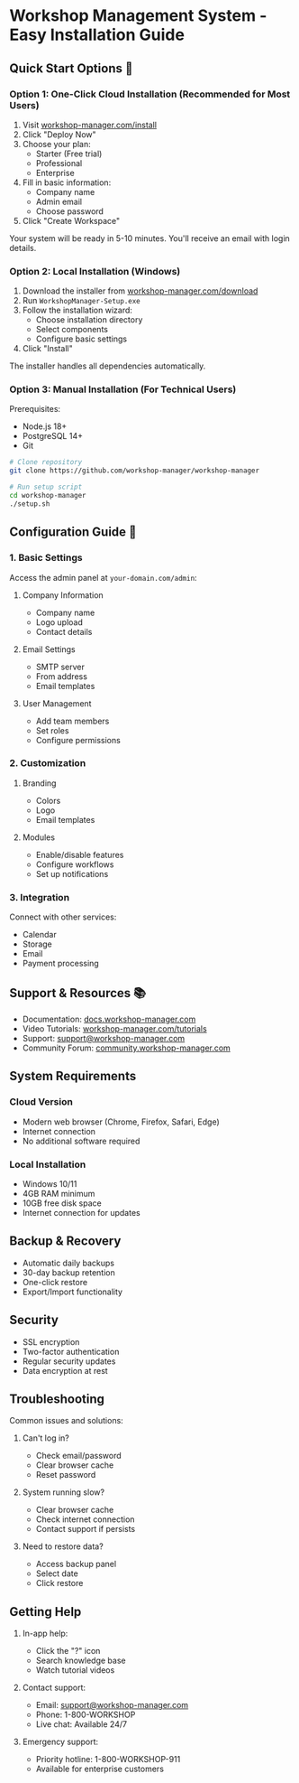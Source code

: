 # Workshop Management System - Easy Installation Guide

## Quick Start Options 🚀

### Option 1: One-Click Cloud Installation (Recommended for Most Users)

1. Visit [workshop-manager.com/install](https://workshop-manager.com/install)
2. Click "Deploy Now"
3. Choose your plan:
   - Starter (Free trial)
   - Professional
   - Enterprise
4. Fill in basic information:
   - Company name
   - Admin email
   - Choose password
5. Click "Create Workspace"

Your system will be ready in 5-10 minutes. You'll receive an email with login details.

### Option 2: Local Installation (Windows)

1. Download the installer from [workshop-manager.com/download](https://workshop-manager.com/download)
2. Run `WorkshopManager-Setup.exe`
3. Follow the installation wizard:
   - Choose installation directory
   - Select components
   - Configure basic settings
4. Click "Install"

The installer handles all dependencies automatically.

### Option 3: Manual Installation (For Technical Users)

Prerequisites:
- Node.js 18+
- PostgreSQL 14+
- Git

```bash
# Clone repository
git clone https://github.com/workshop-manager/workshop-manager

# Run setup script
cd workshop-manager
./setup.sh
```

## Configuration Guide 🔧

### 1. Basic Settings

Access the admin panel at `your-domain.com/admin`:

1. Company Information
   - Company name
   - Logo upload
   - Contact details

2. Email Settings
   - SMTP server
   - From address
   - Email templates

3. User Management
   - Add team members
   - Set roles
   - Configure permissions

### 2. Customization

1. Branding
   - Colors
   - Logo
   - Email templates

2. Modules
   - Enable/disable features
   - Configure workflows
   - Set up notifications

### 3. Integration

Connect with other services:
- Calendar
- Storage
- Email
- Payment processing

## Support & Resources 📚

- Documentation: [docs.workshop-manager.com](https://docs.workshop-manager.com)
- Video Tutorials: [workshop-manager.com/tutorials](https://workshop-manager.com/tutorials)
- Support: [support@workshop-manager.com](mailto:support@workshop-manager.com)
- Community Forum: [community.workshop-manager.com](https://community.workshop-manager.com)

## System Requirements

### Cloud Version
- Modern web browser (Chrome, Firefox, Safari, Edge)
- Internet connection
- No additional software required

### Local Installation
- Windows 10/11
- 4GB RAM minimum
- 10GB free disk space
- Internet connection for updates

## Backup & Recovery

- Automatic daily backups
- 30-day backup retention
- One-click restore
- Export/Import functionality

## Security

- SSL encryption
- Two-factor authentication
- Regular security updates
- Data encryption at rest

## Troubleshooting

Common issues and solutions:
1. Can't log in?
   - Check email/password
   - Clear browser cache
   - Reset password

2. System running slow?
   - Clear browser cache
   - Check internet connection
   - Contact support if persists

3. Need to restore data?
   - Access backup panel
   - Select date
   - Click restore

## Getting Help

1. In-app help:
   - Click the "?" icon
   - Search knowledge base
   - Watch tutorial videos

2. Contact support:
   - Email: support@workshop-manager.com
   - Phone: 1-800-WORKSHOP
   - Live chat: Available 24/7

3. Emergency support:
   - Priority hotline: 1-800-WORKSHOP-911
   - Available for enterprise customers